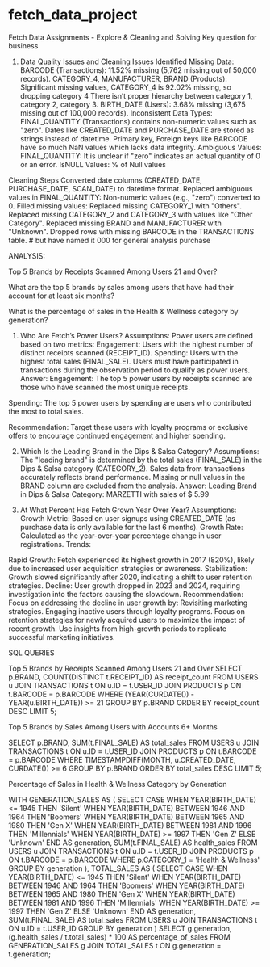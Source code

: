 # fetch_data_project
Fetch Data Assignments - Explore &amp; Cleaning and Solving Key question for business


1. Data Quality Issues and Cleaning
Issues Identified
Missing Data:
BARCODE (Transactions): 11.52% missing (5,762 missing out of 50,000 records).
CATEGORY_4, MANUFACTURER, BRAND (Products): Significant missing values,  CATEGORY_4 is 92.02% missing, so dropping category 4
There isn’t proper hierarchy between category 1, category 2, category 3.
BIRTH_DATE (Users): 3.68% missing (3,675 missing out of 100,000 records).
Inconsistent Data Types:
FINAL_QUANTITY (Transactions) contains non-numeric values such as "zero".
Dates like CREATED_DATE and PURCHASE_DATE are stored as strings instead of datetime.
Primary key, Foreign keys like BARCODE have so much NaN values which lacks data integrity.
Ambiguous Values:
FINAL_QUANTITY: It is unclear if "zero" indicates an actual quantity of 0 or an error.
IsNULL Values: % of Null values


Cleaning Steps
Converted date columns (CREATED_DATE, PURCHASE_DATE, SCAN_DATE) to datetime format.
Replaced ambiguous values in FINAL_QUANTITY:
Non-numeric values (e.g., "zero") converted to 0.
Filled missing values:
Replaced missing CATEGORY_1 with "Others".
Replaced missing CATEGORY_2 and CATEGORY_3 with values like "Other Category".
Replaced missing BRAND and MANUFACTURER with "Unknown".
Dropped rows with missing BARCODE in the TRANSACTIONS table. # but have named it 000 for general analysis purchase


ANALYSIS:



Top 5 Brands by Receipts Scanned Among Users 21 and Over?




What are the top 5 brands by sales among users that have had their account for at least six months?

What is the percentage of sales in the Health & Wellness category by generation?




1. Who Are Fetch’s Power Users?
Assumptions:
Power users are defined based on two metrics:
Engagement: Users with the highest number of distinct receipts scanned (RECEIPT_ID).
Spending: Users with the highest total sales (FINAL_SALE).
Users must have participated in transactions during the observation period to qualify as power users.
Answer:
Engagement: The top 5 power users by receipts scanned are those who have scanned the most unique receipts. 

Spending: The top 5 power users by spending are users who contributed the most to total sales. 

Recommendation: Target these users with loyalty programs or exclusive offers to encourage continued engagement and higher spending.

2. Which Is the Leading Brand in the Dips & Salsa Category?
Assumptions:
The "leading brand" is determined by the total sales (FINAL_SALE) in the Dips & Salsa category (CATEGORY_2).
Sales data from transactions accurately reflects brand performance.
Missing or null values in the BRAND column are excluded from the analysis.
Answer: Leading Brand in Dips & Salsa Category: MARZETTI with sales of $ 5.99

3. At What Percent Has Fetch Grown Year Over Year?
Assumptions:
Growth Metric: Based on user signups using CREATED_DATE (as purchase data is only available for the last 6 months).
Growth Rate: Calculated as the year-over-year percentage change in user registrations.
Trends:



Rapid Growth: Fetch experienced its highest growth in 2017 (820%), likely due to increased user acquisition strategies or awareness.
Stabilization: Growth slowed significantly after 2020, indicating a shift to user retention strategies.
Decline: User growth dropped in 2023 and 2024, requiring investigation into the factors causing the slowdown.
Recommendation: Focus on addressing the decline in user growth by:
Revisiting marketing strategies.
Engaging inactive users through loyalty programs.
Focus on retention strategies for newly acquired users to maximize the impact of recent growth.
Use insights from high-growth periods to replicate successful marketing initiatives.

SQL QUERIES

Top 5 Brands by Receipts Scanned Among Users 21 and Over
SELECT 
    p.BRAND, 
    COUNT(DISTINCT t.RECEIPT_ID) AS receipt_count
FROM 
    USERS u
JOIN 
    TRANSACTIONS t ON u.ID = t.USER_ID
JOIN 
    PRODUCTS p ON t.BARCODE = p.BARCODE
WHERE 
    (YEAR(CURDATE()) - YEAR(u.BIRTH_DATE)) >= 21
GROUP BY 
    p.BRAND
ORDER BY 
    receipt_count DESC
LIMIT 5;


Top 5 Brands by Sales Among Users with Accounts 6+ Months

SELECT 
    p.BRAND, 
    SUM(t.FINAL_SALE) AS total_sales
FROM 
    USERS u
JOIN 
    TRANSACTIONS t ON u.ID = t.USER_ID
JOIN 
    PRODUCTS p ON t.BARCODE = p.BARCODE
WHERE 
    TIMESTAMPDIFF(MONTH, u.CREATED_DATE, CURDATE()) >= 6
GROUP BY 
    p.BRAND
ORDER BY 
    total_sales DESC
LIMIT 5;

Percentage of Sales in Health & Wellness Category by Generation

WITH GENERATION_SALES AS (
    SELECT 
        CASE
            WHEN YEAR(BIRTH_DATE) <= 1945 THEN 'Silent'
            WHEN YEAR(BIRTH_DATE) BETWEEN 1946 AND 1964 THEN 'Boomers'
            WHEN YEAR(BIRTH_DATE) BETWEEN 1965 AND 1980 THEN 'Gen X'
            WHEN YEAR(BIRTH_DATE) BETWEEN 1981 AND 1996 THEN 'Millennials'
            WHEN YEAR(BIRTH_DATE) >= 1997 THEN 'Gen Z'
            ELSE 'Unknown'
        END AS generation,
        SUM(t.FINAL_SALE) AS health_sales
    FROM 
        USERS u
    JOIN 
        TRANSACTIONS t ON u.ID = t.USER_ID
    JOIN 
        PRODUCTS p ON t.BARCODE = p.BARCODE
    WHERE 
        p.CATEGORY_1 = 'Health & Wellness'
    GROUP BY 
        generation
), 
TOTAL_SALES AS (
    SELECT 
        CASE
            WHEN YEAR(BIRTH_DATE) <= 1945 THEN 'Silent'
            WHEN YEAR(BIRTH_DATE) BETWEEN 1946 AND 1964 THEN 'Boomers'
            WHEN YEAR(BIRTH_DATE) BETWEEN 1965 AND 1980 THEN 'Gen X'
            WHEN YEAR(BIRTH_DATE) BETWEEN 1981 AND 1996 THEN 'Millennials'
            WHEN YEAR(BIRTH_DATE) >= 1997 THEN 'Gen Z'
            ELSE 'Unknown'
        END AS generation,
        SUM(t.FINAL_SALE) AS total_sales
    FROM 
        USERS u
    JOIN 
        TRANSACTIONS t ON u.ID = t.USER_ID
    GROUP BY 
        generation
)
SELECT 
    g.generation, 
    (g.health_sales / t.total_sales) * 100 AS percentage_of_sales
FROM 
    GENERATION_SALES g
JOIN 
    TOTAL_SALES t ON g.generation = t.generation;

